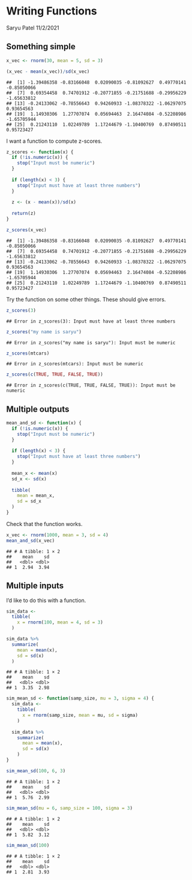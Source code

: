 Writing Functions
================
Saryu Patel
11/2/2021

## Something simple

``` r
x_vec <- rnorm(30, mean = 5, sd = 3)

(x_vec - mean(x_vec))/sd(x_vec)
```

    ##  [1] -1.39486358 -0.83166048  0.02090035 -0.81092627  0.49770141 -0.85050066
    ##  [7]  0.69354458  0.74701912 -0.20771855 -0.21751688 -0.29956229 -1.65633812
    ## [13] -0.24133062 -0.78556643  0.94260933 -1.08378322 -1.06297075  0.93654563
    ## [19]  1.14930306  1.27707074  0.05694463  2.16474084 -0.52208986 -1.65705944
    ## [25]  0.21243110  1.02249789  1.17244679 -1.10400769  0.87490511  0.95723427

I want a function to compute z-scores.

``` r
z_scores <- function(x) {
  if (!is.numeric(x)) {
    stop("Input must be numeric")
  }
  
  if (length(x) < 3) {
    stop("Input must have at least three numbers")
  }
  
  z <- (x - mean(x))/sd(x)
  
  return(z)
}

z_scores(x_vec)
```

    ##  [1] -1.39486358 -0.83166048  0.02090035 -0.81092627  0.49770141 -0.85050066
    ##  [7]  0.69354458  0.74701912 -0.20771855 -0.21751688 -0.29956229 -1.65633812
    ## [13] -0.24133062 -0.78556643  0.94260933 -1.08378322 -1.06297075  0.93654563
    ## [19]  1.14930306  1.27707074  0.05694463  2.16474084 -0.52208986 -1.65705944
    ## [25]  0.21243110  1.02249789  1.17244679 -1.10400769  0.87490511  0.95723427

Try the function on some other things. These should give errors.

``` r
z_scores(3)
```

    ## Error in z_scores(3): Input must have at least three numbers

``` r
z_scores("my name is saryu")
```

    ## Error in z_scores("my name is saryu"): Input must be numeric

``` r
z_scores(mtcars)
```

    ## Error in z_scores(mtcars): Input must be numeric

``` r
z_scores(c(TRUE, TRUE, FALSE, TRUE))
```

    ## Error in z_scores(c(TRUE, TRUE, FALSE, TRUE)): Input must be numeric

## Multiple outputs

``` r
mean_and_sd <- function(x) {
  if (!is.numeric(x)) {
    stop("Input must be numeric")
  }
  
  if (length(x) < 3) {
    stop("Input must have at least three numbers")
  }
  
  mean_x <- mean(x)
  sd_x <- sd(x)
  
  tibble(
    mean = mean_x,
    sd = sd_x
  )
}
```

Check that the function works.

``` r
x_vec <- rnorm(1000, mean = 3, sd = 4)
mean_and_sd(x_vec)
```

    ## # A tibble: 1 × 2
    ##    mean    sd
    ##   <dbl> <dbl>
    ## 1  2.94  3.94

## Multiple inputs

I’d like to do this with a function.

``` r
sim_data <- 
  tibble(
    x = rnorm(100, mean = 4, sd = 3)
  )

sim_data %>% 
  summarize(
    mean = mean(x),
    sd = sd(x)
  )
```

    ## # A tibble: 1 × 2
    ##    mean    sd
    ##   <dbl> <dbl>
    ## 1  3.35  2.98

``` r
sim_mean_sd <- function(samp_size, mu = 3, sigma = 4) {
  sim_data <- 
    tibble(
      x = rnorm(samp_size, mean = mu, sd = sigma)
    )
  
  sim_data %>% 
    summarize(
      mean = mean(x),
      sd = sd(x)
    )
}

sim_mean_sd(100, 6, 3)
```

    ## # A tibble: 1 × 2
    ##    mean    sd
    ##   <dbl> <dbl>
    ## 1  5.76  2.99

``` r
sim_mean_sd(mu = 6, samp_size = 100, sigma = 3)
```

    ## # A tibble: 1 × 2
    ##    mean    sd
    ##   <dbl> <dbl>
    ## 1  5.82  3.12

``` r
sim_mean_sd(100)
```

    ## # A tibble: 1 × 2
    ##    mean    sd
    ##   <dbl> <dbl>
    ## 1  2.81  3.93
